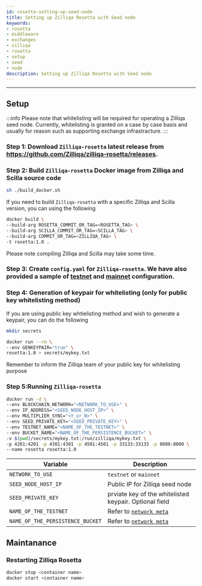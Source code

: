 ```yaml
---
id: rosetta-setting-up-seed-node
title: Setting up Zilliqa Rosetta with Seed node
keywords: 
- rosetta
- middleware
- exchanges
- zilliqa
- rosetta
- setup
- seed
- node
description: Setting up Zilliqa Rosetta with Seed node
---
```


---

## Setup
:::info
Please note that whitelisting will be required for operating a Zilliqa seed node. Currently, whitelisting is granted on a case by case basis and usually for reason such as supporting exchange infrastracture. 
:::

### Step 1: Download `Zilliqa-rosetta` latest release from https://github.com/Zilliqa/zilliqa-rosetta/releases. 

### Step 2: Build `Zilliqa-rosetta` Docker image from Zilliqa and Scilla source code
```bash
sh ./build_docker.sh
```
If you need to build `Zilliqa-rosetta` with a specific Zilliqa and Scilla version, you can using the following
```bash
docker build \
--build-arg ROSETTA_COMMIT_OR_TAG=<ROSETTA_TAG> \
--build-arg SCILLA_COMMIT_OR_TAG=<SCILLA_TAG> \
--build-arg COMMIT_OR_TAG=<ZILLIQA_TAG> \
-t rosetta:1.0 .
```
Please note compiling Zilliqa and Scilla may take some time. 

### Step 3: Create `config.yaml` for `Zilliqa-rosetta`. We have also provided a sample of [testnet](https://github.com/Zilliqa/zilliqa-rosetta/blob/master/testnet.config.local.yaml) and [mainnet](https://github.com/Zilliqa/zilliqa-rosetta/blob/master/mainnet.config.local.yaml) configuration. 

### Step 4: Generation of keypair for whitelisting (only for public key whitelisting method)
If you are using public key whtielisting method and wish to generate a keypair, you can do the following
```bash
mkdir secrets

docker run --rm \
--env GENKEYPAIR="true" \
rosetta:1.0 > secrets/mykey.txt
```
Remember to inform the Zilliqa team of your public key for whitelisting purpose

### Step 5:Running `Zilliqa-rosetta`
```bash
docker run -d \
--env BLOCKCHAIN_NETWORK="<NETWORK_TO_USE>" \
--env IP_ADDRESS="<SEED_NODE_HOST_IP>" \
--env MULTIPLIER_SYNC="<Y_or_N>" \
--env SEED_PRIVATE_KEY="<SEED_PRIVATE_KEY>" \
--env TESTNET_NAME="<NAME_OF_THE_TESTNET>" \
--env BUCKET_NAME="<NAME_OF_THE_PERSISTENCE_BUCKET>" \
-v $(pwd)/secrets/mykey.txt:/run/zilliqa/mykey.txt \
-p 4201:4201 -p 4301:4301 -p 4501:4501 -p 33133:33133 -p 8080:8080 \
--name rosetta rosetta:1.0
```
| Variable | Description |
| -------- | ----------- |
| `NETWORK_TO_USE` | `testnet` or `mainnet` |
| `SEED_NODE_HOST_IP` | Public IP for Zilliqa seed node |
| `SEED_PRIVATE_KEY` | prviate key of the whitelisted keypair. Optional field |
| `NAME_OF_THE_TESTNET` | Refer to [`network meta`](https://github.com/Zilliqa/zilliqa-rosetta/blob/master/network_meta.md) |
| `NAME_OF_THE_PERSISTENCE_BUCKET` | Refer to [`network meta`](https://github.com/Zilliqa/zilliqa-rosetta/blob/master/network_meta.md) |

## Maintanance
### Restarting Zilliqa Rosetta
```bash
docker stop <container name>
docker start <container name>
```